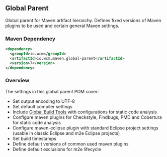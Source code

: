 ## Global Parent

Global parent for Maven artifact hierarchy. Defines fixed versions of Maven plugins to be used and certain general Maven settings.


### Maven Dependency

```xml
<dependency>
  <groupId>io.wcm</groupId>
  <artifactId>io.wcm.maven.global-parent</artifactId>
  <version>7</version>
</dependency>
```

### Overview

The settings in this global parent POM cover:

* Set output encoding to UTF-8
* Set default compiler settings
* Include [Global Build Tools](global-build-tools.html) with configurations for static code analysis
* Configure maven plugins for Checkstyle, Findbugs, PMD and Cobertura for static code analysis
* Configure maven-eclipse plugin with standard Eclipse project settings (usable in classic Eclipse and m2e Eclipse projects)
* Set build timestamps
* Define default versions of common used maven plugins
* Define default exclusions for m2e lifecycle
